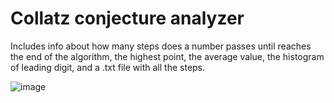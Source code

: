 # Collatz conjecture analyzer
Includes info about how many steps does a number passes until reaches the end of the algorithm, the highest point, the average value, the histogram of leading digit, and a .txt file with all the steps.

![image](https://user-images.githubusercontent.com/61200897/127905450-d1af4e20-8ada-4ae0-aea0-fe2c8f08b60f.png)

